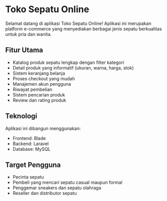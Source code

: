 # Toko Sepatu Online

Selamat datang di aplikasi Toko Sepatu Online! Aplikasi ini merupakan platform e-commerce yang menyediakan berbagai jenis sepatu berkualitas untuk pria dan wanita.

## Fitur Utama

-   Katalog produk sepatu lengkap dengan filter kategori
-   Detail produk yang informatif (ukuran, warna, harga, stok)
-   Sistem keranjang belanja
-   Proses checkout yang mudah
-   Manajemen akun pengguna
-   Riwayat pembelian
-   Sistem pencarian produk
-   Review dan rating produk

## Teknologi

Aplikasi ini dibangun menggunakan:

-   Frontend: Blade
-   Backend: Laravel
-   Database: MySQL

## Target Pengguna

-   Pecinta sepatu
-   Pembeli yang mencari sepatu casual maupun formal
-   Penggemar sneakers dan sepatu olahraga
-   Reseller dan distributor sepatu
